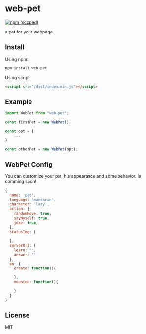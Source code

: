 # web-pet

[![npm (scoped)](https://img.shields.io/npm/v/web-pet.svg)](https://www.npmjs.com/package/web-pet)

a pet for your webpage.

## Install

Using npm:

```bash
npm install web-pet
```

Using script:

```html
<script src="/dist/index.min.js"></script>
```
## Example

```js
import WebPet from "web-pet";

const firstPet = new WebPet();

const opt = {
    ...
}

const otherPet = new WebPet(opt);
```

## WebPet Config
You can customize your pet, his appearance and some behavior. is comming soon!
```js
{
  name: 'pet',
  language: 'mandarin',
  character: 'lazy',
  action: {
    randomMove: true,
    sayMyself: true,
    joke: true,
  },
  statusImg: {
    
  },
  serverUrl: {
    learn: "",
    answer: ""
  },
  on: {
    create: function(){

    },
    mounted: function(){

    }
  }
}
```

## License

MIT
